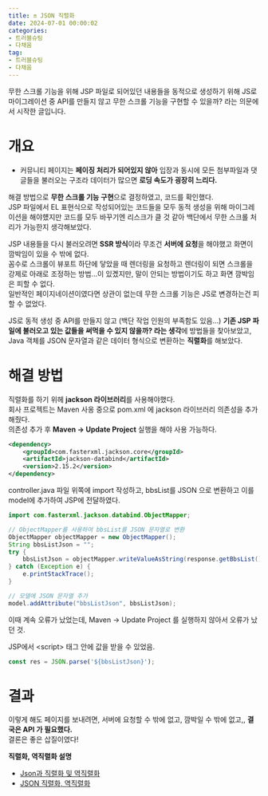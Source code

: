 ```yaml
---
title: 🔛 JSON 직렬화
date: 2024-07-01 00:00:02
categories:
- 트러블슈팅
- 다채움
tag:
- 트러블슈팅
- 다채움
---
```


무한 스크롤 기능을 위해 JSP 파일로 되어있던 내용들을 동적으로 생성하기 위해 JS로 마이그레이션 중 API를 만들지 않고 무한 스크롤 기능을 구현할 수 있을까? 라는 의문에서 시작한 글입니다.

# 개요
- 커뮤니티 페이지는 **페이징 처리가 되어있지 않아** 입장과 동시에 모든 첨부파일과 댓글들을 불러오는 구조라 데이터가 많으면 **로딩 속도가 굉장히 느리다.**

해결 방법으로 **무한 스크롤 기능 구현**으로 결정하였고, 코드를 확인했다.<br/>
JSP 파일에서 EL 표현식으로 작성되어있는 코드들을 모두 동적 생성을 위해 마이그레이션을 해야헀지만 코드를 모두 바꾸기엔 리스크가 클 것 같아 
백단에서 무한 스크롤 처리가 가능한지 생각해보았다.

JSP 내용들을 다시 불러오려면 **SSR 방식**이라 무조건 **서버에 요청**을 해야했고 화면이 깜박임이 있을 수 밖에 없다.<br/>
꼼수로 스크롤이 뷰포트 하단에 닿았을 때 렌더링을 요청하고 렌더링이 되면 스크롤을 강제로 아래로 조정하는 방법...이 있곘지만, 
말이 안되는 방법이기도 하고 화면 깜박임은 피할 수 없다.<br/>
일반적인 페이지네이션이였다면 상관이 없는데 무한 스크롤 기능은 JS로 변경하는건 피할 수 없었다.

JS로 동적 생성 중 API를 만들지 않고 (백단 작업 인원의 부족함도 있음...) **기존 JSP 파일에 불러오고 있는 값들을 써먹을 수 있지 않을까? 라는 생각**에 방법들을 찾아보았고, 
Java 객체를 JSON 문자열과 같은 데이터 형식으로 변환하는 **직렬화**를 해보았다.

# 해결 방법
직렬화를 하기 위헤 **jackson 라이브러리**를 사용해야했다.<br/>
회사 프로젝트는 Maven 사옹 중으로 pom.xml 에 jackson 라이브러리 의존성을 추가해줬다.<br/>
의존성 추가 후 **Maven → Update Project** 실행을 해야 사용 가능하다.

```xml
<dependency>
    <groupId>com.fasterxml.jackson.core</groupId>
    <artifactId>jackson-databind</artifactId>
    <version>2.15.2</version>
</dependency>
```

controller.java 파일 위쪽에 import 작성하고, bbsList를 JSON 으로 변환하고 이를 model에 추가하여 JSP에 전달하였다.
```java
import com.fasterxml.jackson.databind.ObjectMapper;
```

```java
// ObjectMapper를 사용하여 bbsList를 JSON 문자열로 변환
ObjectMapper objectMapper = new ObjectMapper();
String bbsListJson = "";
try {
    bbsListJson = objectMapper.writeValueAsString(response.getBbsList());
} catch (Exception e) {
    e.printStackTrace();
}

// 모델에 JSON 문자열 추가
model.addAttribute("bbsListJson", bbsListJson);
```

이때 계속 오류가 났었는데, Maven → Update Project 를 실행하지 않아서 오류가 났던 것.

JSP에서 &lt;script&gt; 태그 안에 값을 받을 수 있었음.
```javascript
const res = JSON.parse('${bbsListJson}');
```

# 결과
이렇게 해도 페이지를 보내려면, 서버에 요청할 수 밖에 없고, 깜박일 수 밖에 없고,, **결국은 API 가 필요했다.**<br/>
결론은 좋은 삽질이였다!

**직렬화, 역직렬화 설명**
- [Json과 직렬화 및 역직렬화](https://velog.io/@songyuheon/Json%EA%B3%BC-%EC%A7%81%EB%A0%AC%ED%99%94-%EB%B0%8F-%EC%97%AD%EC%A7%81%EB%A0%AC%ED%99%94)
- [JSON 직렬화, 역직렬화](https://velog.io/@jy3026/JSON-%EC%A7%81%EB%A0%AC%ED%99%94-%EC%97%AD%EC%A7%81%EB%A0%AC%ED%99%94)